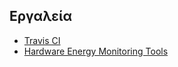 ## Εργαλεία

* [Travis CI](tools/travis_ci.md)
* [Hardware Energy Monitoring Tools](tools/measuring_energy_consumption_direct_approach.md)
